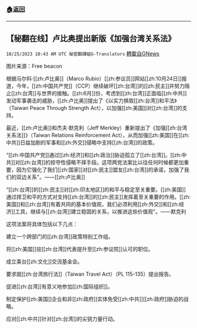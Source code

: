 ###  [:house:返回](README.md)
---


## 【秘翻在线】卢比奥提出新版《加强台湾关系法》
`10/25/2023 10:43 AM UTC 秘密翻譯組G-Translators` [轉載自GNews](https://gnews.org/articles/1878669)

图片来源：Free beacon

根据马尔科·[[zh:卢比奥]]（Marco Rubio）[[zh:参议员]]网站[[zh:10月24日]]报道，今年，[[zh:中国共产党]]（CCP）继续破坏[[zh:台湾]]的[[zh:民主]]并努力阻止[[zh:台湾]]与世界的接触。[[zh:6月]]份，考虑到[[zh:台湾]]正面临[[zh:中共]]发动军事袭击的威胁，[[zh:卢比奥]]提出了《以实力换取[[zh:台湾]]和平法》（Taiwan Peace Through Strength Act），以加强[[zh:美国]]对[[zh:台湾]]的支持。

最近，[[zh:卢比奥]]和杰夫·默克利（Jeff Merkley）重新提出了《加强[[zh:台湾关系法]]》（Taiwan Relations Reinforcement Act），从而加强[[zh:美国]]在[[zh:中共]]日益加剧的军事和[[zh:外交]]侵略中支持[[zh:台湾]]的政策。

 “[[zh:中国共产党]]通过[[zh:经济]]和[[zh:政治]]胁迫孤立了[[zh:台湾]]。[[zh:中共]]对[[zh:台湾]]的掠夺性侵略不择手段。这项两党法案比以往任何时候都更加重要，因为它强化了我们[[zh:国家]]对[[zh:民主]]盟友[[zh:台湾]]的承诺，加强了我们的双边关系"。——[[zh:卢比奥]]

“[[zh:台湾]]的[[zh:民主]]对[[zh:印太地区]]的和平与稳定至关重要。[[zh:美国]]通过捍卫和平的方式对支持[[zh:台湾]]的[[zh:民主]]发挥着至关重要的作用。[[zh:美国]]和[[zh:台湾]]有着共同的基本价值观，我们必须利用[[zh:外交]]和[[zh:经济]]工具，继续与[[zh:台湾]]建立稳固的关系，以推进这些价值观"。——默克利

这项法案将具体包括以下几点：

建立一个跨部门的[[zh:台湾]]政策特别工作组。

将[[zh:美国]]驻[[zh:台湾]]代表提升至[[zh:参议院]]认可的职位。

成立美台[[zh:文化]]交流基金会。

要求就[[zh:台湾旅行法]]（Taiwan Travel Act）（PL 115-135）提出报告。

促进[[zh:台湾]]有意义地参加[[zh:国际组织]]。

制定保护[[zh:美国]]企业和非[[zh:政府]]实体免受[[zh:中共]][[zh:政府]]胁迫的战略。

应对[[zh:中共]]针对[[zh:台湾]]的尖锐力量行动。
